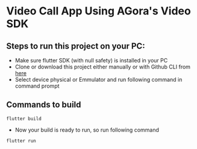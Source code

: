 # Video Call App Using AGora's Video SDK

## Steps to run this project on your PC:
- Make sure flutter SDK (with null safety) is installed in your PC
- Clone or download this project either manually or with Github CLI from [here](https://github.com/MSatyam-Mishra/videocall_app_agora_api.git)
- Select device physical or Emmulator and run following command in command prompt

## Commands to build

`
flutter build
`

- Now your build is ready to run, so run following command

`
flutter run
`


